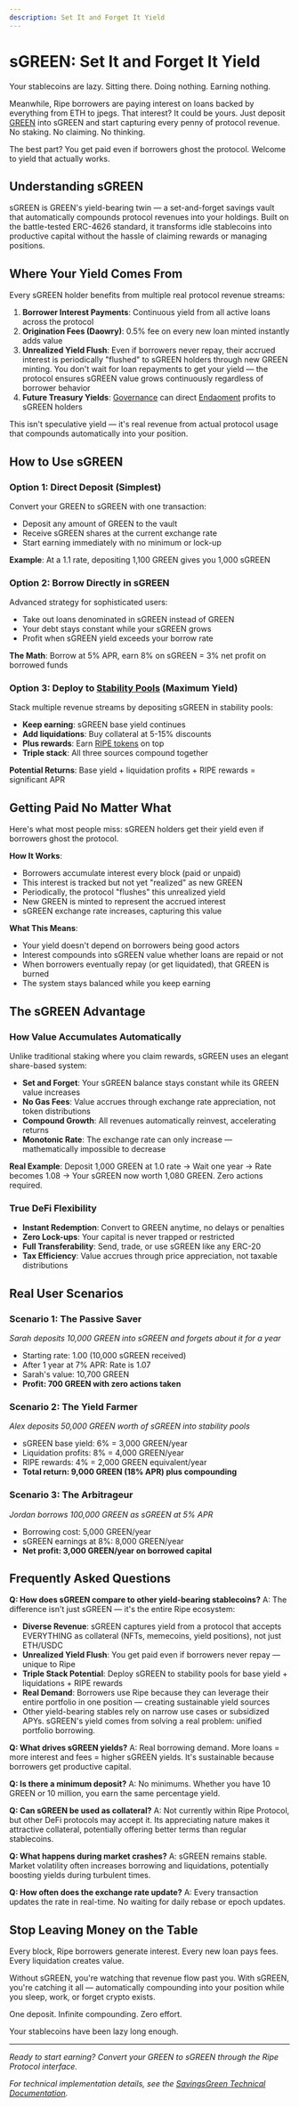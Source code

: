 ```yaml
---
description: Set It and Forget It Yield
---
```


# sGREEN: Set It and Forget It Yield

Your stablecoins are lazy. Sitting there. Doing nothing. Earning nothing.

Meanwhile, Ripe borrowers are paying interest on loans backed by everything from ETH to jpegs. That interest? It could be yours. Just deposit [GREEN](../core-protocol/01-green-stablecoin.md) into sGREEN and start capturing every penny of protocol revenue. No staking. No claiming. No thinking.

The best part? You get paid even if borrowers ghost the protocol. Welcome to yield that actually works.

## Understanding sGREEN

sGREEN is GREEN's yield-bearing twin — a set-and-forget savings vault that automatically compounds protocol revenues into your holdings. Built on the battle-tested ERC-4626 standard, it transforms idle stablecoins into productive capital without the hassle of claiming rewards or managing positions.

## Where Your Yield Comes From

Every sGREEN holder benefits from multiple real protocol revenue streams:

1. **Borrower Interest Payments**: Continuous yield from all active loans across the protocol
2. **Origination Fees (Daowry)**: 0.5% fee on every new loan minted instantly adds value
3. **Unrealized Yield Flush**: Even if borrowers never repay, their accrued interest is periodically "flushed" to sGREEN holders through new GREEN minting. You don't wait for loan repayments to get your yield — the protocol ensures sGREEN value grows continuously regardless of borrower behavior
4. **Future Treasury Yields**: [Governance](../governance-and-economics/09-governance.md) can direct [Endaoment](../governance-and-economics/11-endaoment.md) profits to sGREEN holders

This isn't speculative yield — it's real revenue from actual protocol usage that compounds automatically into your position.

## How to Use sGREEN

### Option 1: Direct Deposit (Simplest)

Convert your GREEN to sGREEN with one transaction:

* Deposit any amount of GREEN to the vault
* Receive sGREEN shares at the current exchange rate
* Start earning immediately with no minimum or lock-up

**Example**: At a 1.1 rate, depositing 1,100 GREEN gives you 1,000 sGREEN

### Option 2: Borrow Directly in sGREEN

Advanced strategy for sophisticated users:

* Take out loans denominated in sGREEN instead of GREEN
* Your debt stays constant while your sGREEN grows
* Profit when sGREEN yield exceeds your borrow rate

**The Math**: Borrow at 5% APR, earn 8% on sGREEN = 3% net profit on borrowed funds

### Option 3: Deploy to [Stability Pools](06-stability-pools.md) (Maximum Yield)

Stack multiple revenue streams by depositing sGREEN in stability pools:

* **Keep earning**: sGREEN base yield continues
* **Add liquidations**: Buy collateral at 5-15% discounts
* **Plus rewards**: Earn [RIPE tokens](07-ripe-rewards.md) on top
* **Triple stack**: All three sources compound together

**Potential Returns**: Base yield + liquidation profits + RIPE rewards = significant APR

## Getting Paid No Matter What

Here's what most people miss: sGREEN holders get their yield even if borrowers ghost the protocol.

**How It Works**:

* Borrowers accumulate interest every block (paid or unpaid)
* This interest is tracked but not yet "realized" as new GREEN
* Periodically, the protocol "flushes" this unrealized yield
* New GREEN is minted to represent the accrued interest
* sGREEN exchange rate increases, capturing this value

**What This Means**:

* Your yield doesn't depend on borrowers being good actors
* Interest compounds into sGREEN value whether loans are repaid or not
* When borrowers eventually repay (or get liquidated), that GREEN is burned
* The system stays balanced while you keep earning

## The sGREEN Advantage

### How Value Accumulates Automatically

Unlike traditional staking where you claim rewards, sGREEN uses an elegant share-based system:

* **Set and Forget**: Your sGREEN balance stays constant while its GREEN value increases
* **No Gas Fees**: Value accrues through exchange rate appreciation, not token distributions
* **Compound Growth**: All revenues automatically reinvest, accelerating returns
* **Monotonic Rate**: The exchange rate can only increase — mathematically impossible to decrease

**Real Example**: Deposit 1,000 GREEN at 1.0 rate → Wait one year → Rate becomes 1.08 → Your sGREEN now worth 1,080 GREEN. Zero actions required.

### True DeFi Flexibility

* **Instant Redemption**: Convert to GREEN anytime, no delays or penalties
* **Zero Lock-ups**: Your capital is never trapped or restricted
* **Full Transferability**: Send, trade, or use sGREEN like any ERC-20
* **Tax Efficiency**: Value accrues through price appreciation, not taxable distributions

## Real User Scenarios

### Scenario 1: The Passive Saver

_Sarah deposits 10,000 GREEN into sGREEN and forgets about it for a year_

* Starting rate: 1.00 (10,000 sGREEN received)
* After 1 year at 7% APR: Rate is 1.07
* Sarah's value: 10,700 GREEN
* **Profit: 700 GREEN with zero actions taken**

### Scenario 2: The Yield Farmer

_Alex deposits 50,000 GREEN worth of sGREEN into stability pools_

* sGREEN base yield: 6% = 3,000 GREEN/year
* Liquidation profits: 8% = 4,000 GREEN/year
* RIPE rewards: 4% = 2,000 GREEN equivalent/year
* **Total return: 9,000 GREEN (18% APR) plus compounding**

### Scenario 3: The Arbitrageur

_Jordan borrows 100,000 GREEN as sGREEN at 5% APR_

* Borrowing cost: 5,000 GREEN/year
* sGREEN earnings at 8%: 8,000 GREEN/year
* **Net profit: 3,000 GREEN/year on borrowed capital**

## Frequently Asked Questions

**Q: How does sGREEN compare to other yield-bearing stablecoins?** A: The difference isn't just sGREEN — it's the entire Ripe ecosystem:

* **Diverse Revenue**: sGREEN captures yield from a protocol that accepts EVERYTHING as collateral (NFTs, memecoins, yield positions), not just ETH/USDC
* **Unrealized Yield Flush**: You get paid even if borrowers never repay — unique to Ripe
* **Triple Stack Potential**: Deploy sGREEN to stability pools for base yield + liquidations + RIPE rewards
* **Real Demand**: Borrowers use Ripe because they can leverage their entire portfolio in one position — creating sustainable yield sources
* Other yield-bearing stables rely on narrow use cases or subsidized APYs. sGREEN's yield comes from solving a real problem: unified portfolio borrowing.

**Q: What drives sGREEN yields?** A: Real borrowing demand. More loans = more interest and fees = higher sGREEN yields. It's sustainable because borrowers get productive capital.

**Q: Is there a minimum deposit?** A: No minimums. Whether you have 10 GREEN or 10 million, you earn the same percentage yield.

**Q: Can sGREEN be used as collateral?** A: Not currently within Ripe Protocol, but other DeFi protocols may accept it. Its appreciating nature makes it attractive collateral, potentially offering better terms than regular stablecoins.

**Q: What happens during market crashes?** A: sGREEN remains stable. Market volatility often increases borrowing and liquidations, potentially boosting yields during turbulent times.

**Q: How often does the exchange rate update?** A: Every transaction updates the rate in real-time. No waiting for daily rebase or epoch updates.

## Stop Leaving Money on the Table

Every block, Ripe borrowers generate interest. Every new loan pays fees. Every liquidation creates value.

Without sGREEN, you're watching that revenue flow past you. With sGREEN, you're catching it all — automatically compounding into your position while you sleep, work, or forget crypto exists.

One deposit. Infinite compounding. Zero effort.

Your stablecoins have been lazy long enough.

***

_Ready to start earning? Convert your GREEN to sGREEN through the Ripe Protocol interface._

_For technical implementation details, see the_ [_SavingsGreen Technical Documentation_](https://ripe-finance.gitbook.io/ripe-developers/tokens/savingsgreen)_._
